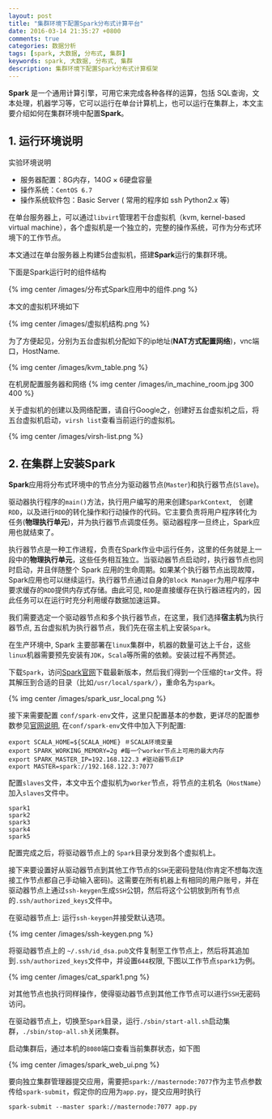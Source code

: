 ```yaml
---
layout: post
title: "集群环境下配置Spark分布式计算平台"
date: 2016-03-14 21:35:27 +0800
comments: true
categories: 数据分析
tags: [spark, 大数据, 分布式, 集群]
keywords: spark, 大数据, 分布式, 集群
description: 集群环境下配置Spark分布式计算框架
---
```


**Spark** 是一个通用计算引擎，可用它来完成各种各样的运算，包括 SQL查询，文本处理，机器学习等，它可以运行在单台计算机上，也可以运行在集群上，本文主要介绍如何在集群环境中配置**Spark**。


## 1. 运行环境说明

实验环境说明

-   服务器配置：8G内存，$140G\times6$硬盘容量
-   操作系统：`CentOS 6.7`
-   操作系统软件包：Basic Server ( 常用的程序如 ssh Python2.x 等)

在单台服务器上，可以通过`libvirt`管理若干台虚拟机（kvm, kernel-based virtual machine），各个虚拟机是一个独立的，完整的操作系统，可作为分布式环境下的工作节点。

本文通过在单台服务器上构建5台虚拟机，搭建**Spark**运行的集群环境。

下面是Spark运行时的组件结构

{% img center /images/分布式Spark应用中的组件.png %}

本文的虚拟机环境如下

{% img center /images/虚拟机结构.png %}

为了方便起见，分别为五台虚拟机分配如下的ip地址(**NAT方式配置网络**)，vnc端口，HostName.

{% img center /images/kvm_table.png %}

在机房配置服务器和网络
{% img center /images/in_machine_room.jpg 300 400 %}

关于虚拟机的创建以及网络配置，请自行Google之，创建好五台虚拟机之后，将五台虚拟机启动，`virsh list`查看当前运行的虚拟机。

{% img center /images/virsh-list.png %}

## 2. 在集群上安装Spark

**Spark**应用将分布式环境中的节点分为驱动器节点(`Master`)和执行器节点(`Slave`)。

驱动器执行程序的`main()`方法，执行用户编写的用来创建`SparkContext`,　创建`RDD`，以及进行`RDD`的转化操作和行动操作的代码。它主要负责将用户程序转化为任务(**物理执行单元**)，并为执行器节点调度任务。驱动器程序一旦终止，Spark应用也就结束了。

执行器节点是一种工作进程，负责在Spark作业中运行任务，这里的任务就是上一段中的**物理执行单元**，这些任务相互独立。当驱动器节点启动时，执行器节点也同时启动，并且伴随整个 Spark 应用的生命周期。如果某个执行器节点出现故障，Spark应用也可以继续运行。执行器节点通过自身的`Block Manager`为用户程序中要求缓存的`RDD`提供内存式存储。由此可见, `RDD`是直接缓存在执行器进程内的，因此任务可以在运行时充分利用缓存数据加速运算。

我们需要选定一个驱动器节点和多个执行器节点，在这里，我们选择**宿主机**为执行器节点, 五台虚拟机为执行器节点，我们先在宿主机上安装`Spark`。

在生产环境中, Spark 主要部署在`linux`集群中，机器的数量可达上千台，这些`linux`机器需要预先安装有`JDK`，`Scala`等所需的依赖。安装过程不再赘述。

下载`Spark`，访问[Spark官网](http://spark.apache.org/downloads.html)下载最新版本，然后我们得到一个压缩的`tar`文件。将其解压到合适的目录（比如`/usr/local/spark/`），重命名为`spark`。

{% img center /images/spark_usr_local.png %}

接下来需要配置 `conf/spark-env`文件，这里只配置基本的参数，更详尽的配置参数参见[官网说明](http://spark.apache.org/docs/latest/configuration.html), 在`conf/spark-env`文件中加入下列配置:

```
export SCALA_HOME=${SCALA_HOME} ＃SCALA环境变量
export SPARK_WORKING_MEMORY=2g #每一个worker节点上可用的最大内存
export SPARK_MASTER_IP=192.168.122.3 #驱动器节点IP
export MASTER=spark://192.168.122.3:7077
```

配置`slaves`文件，本文中五个虚拟机为`worker`节点，将节点的主机名（`HostName`）加入`slaves`文件中。

```
spark1
spark2
spark3
spark4
spark5
```

配置完成之后，将驱动器节点上的 `Spark`目录分发到各个虚拟机上。

接下来要设置好从驱动器节点到其他工作节点的`SSH`无密码登陆(你肯定不想每次连接工作节点都自己手动输入密码)。这需要在所有机器上有相同的用户账号，并在驱动器节点上通过`ssh-keygen`生成`SSH`公钥，然后将这个公钥放到所有节点的`.ssh/authorized_keys`文件中。

在驱动器节点上: 运行`ssh-keygen`并接受默认选项。

{% img center /images/ssh-keygen.png %}

将驱动器节点上的 `~/.ssh/id_dsa.pub`文件复制至工作节点上，然后将其追加到`.ssh/authorized_keys`文件中，并设置`644`权限, 下图以工作节点`spark1`为例。

{% img center /images/cat_spark1.png %}

对其他节点也执行同样操作，使得驱动器节点到其他工作节点可以进行`SSH`无密码访问。

在驱动器节点上，切换至`Spark`目录，运行`./sbin/start-all.sh`启动集群，`./sbin/stop-all.sh`关闭集群。

启动集群后，通过本机的`8080`端口查看当前集群状态，如下图

{% img center /images/spark_web_ui.png %}

要向独立集群管理器提交应用，需要把`spark://masternode:7077`作为主节点参数传给`spark-submit`，假定你的应用为`app.py`，提交应用时执行

```
spark-submit --master spark://masternode:7077 app.py
```

